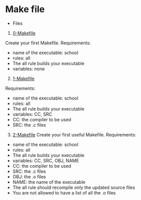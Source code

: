 # Make file

- Files 

1. [0-Makefile](0-Makefile)

Create your first Makefile.
Requirements:
- name of the executable: school
- rules: all
- The all rule builds your executable
- variables: none

2. [1-Makefile](1-Makefile)

Requirements:
- name of the executable: school
- rules: all
- The all rule builds your executable
- variables: CC, SRC
- CC: the compiler to be used
- SRC: the .c files

3. [2-Makefile](2-Makefile)
Create your first useful Makefile.
Requirements:
- name of the executable: school
- rules: all
- The all rule builds your executable
- variables: CC, SRC, OBJ, NAME
- CC: the compiler to be used
- SRC: the .c files
- OBJ: the .o files
- NAME: the name of the executable
- The all rule should recompile only the updated source files
- You are not allowed to have a list of all the .o files
